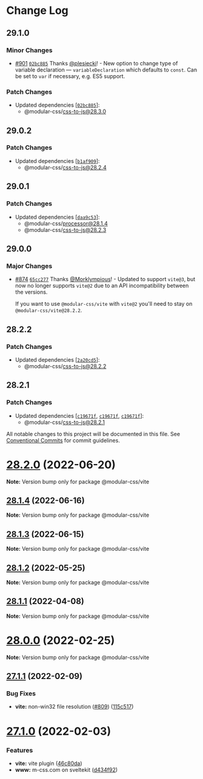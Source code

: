 # Change Log

## 29.1.0

### Minor Changes

- [#901](https://github.com/tivac/modular-css/pull/901) [`02bc885`](https://github.com/tivac/modular-css/commit/02bc88570045be3e6e23adff5411b6ad1883d104) Thanks [@plesiecki](https://github.com/plesiecki)! - New option to change type of variable declaration — `variableDeclaration` which defaults to `const`. Can be set to `var` if necessary, e.g. ES5 support.

### Patch Changes

- Updated dependencies [[`02bc885`](https://github.com/tivac/modular-css/commit/02bc88570045be3e6e23adff5411b6ad1883d104)]:
  - @modular-css/css-to-js@28.3.0

## 29.0.2

### Patch Changes

- Updated dependencies [[`b1af909`](https://github.com/tivac/modular-css/commit/b1af909ceaa2dbc4b54c376b9ed5a14a824c6e89)]:
  - @modular-css/css-to-js@28.2.4

## 29.0.1

### Patch Changes

- Updated dependencies [[`daa9c53`](https://github.com/tivac/modular-css/commit/daa9c535e19f434e651fcbbbaf7cf48fa7b481ae)]:
  - @modular-css/processor@28.1.4
  - @modular-css/css-to-js@28.2.3

## 29.0.0

### Major Changes

- [#874](https://github.com/tivac/modular-css/pull/874) [`65cc277`](https://github.com/tivac/modular-css/commit/65cc2775976570ad50c483abef664483f2b7edf9) Thanks [@Morklympious](https://github.com/Morklympious)! - Updated to support `vite@3`, but now no longer supports `vite@2` due to an API incompatibility between the versions.

  If you want to use `@modular-css/vite` with `vite@2` you'll need to stay on `@modular-css/vite@28.2.2`.

## 28.2.2

### Patch Changes

- Updated dependencies [[`2a20cd5`](https://github.com/tivac/modular-css/commit/2a20cd528d3a1dd34d2f034400ce334aeffa09ec)]:
  - @modular-css/css-to-js@28.2.2

## 28.2.1

### Patch Changes

- Updated dependencies [[`c19671f`](https://github.com/tivac/modular-css/commit/c19671fb8c4798d98a79e6f1d09cfc26e8a12eb7), [`c19671f`](https://github.com/tivac/modular-css/commit/c19671fb8c4798d98a79e6f1d09cfc26e8a12eb7), [`c19671f`](https://github.com/tivac/modular-css/commit/c19671fb8c4798d98a79e6f1d09cfc26e8a12eb7)]:
  - @modular-css/css-to-js@28.2.1

All notable changes to this project will be documented in this file.
See [Conventional Commits](https://conventionalcommits.org) for commit guidelines.

# [28.2.0](https://github.com/tivac/modular-css/compare/v28.1.4...v28.2.0) (2022-06-20)

**Note:** Version bump only for package @modular-css/vite

## [28.1.4](https://github.com/tivac/modular-css/compare/v28.1.3...v28.1.4) (2022-06-16)

**Note:** Version bump only for package @modular-css/vite

## [28.1.3](https://github.com/tivac/modular-css/compare/v28.1.2...v28.1.3) (2022-06-15)

**Note:** Version bump only for package @modular-css/vite

## [28.1.2](https://github.com/tivac/modular-css/compare/v28.1.1...v28.1.2) (2022-05-25)

**Note:** Version bump only for package @modular-css/vite

## [28.1.1](https://github.com/tivac/modular-css/compare/v28.1.0...v28.1.1) (2022-04-08)

**Note:** Version bump only for package @modular-css/vite

# [28.0.0](https://github.com/tivac/modular-css/compare/v27.2.0...v28.0.0) (2022-02-25)

**Note:** Version bump only for package @modular-css/vite

## [27.1.1](https://github.com/tivac/modular-css/compare/v27.1.0...v27.1.1) (2022-02-09)

### Bug Fixes

- **vite:** non-win32 file resolution ([#809](https://github.com/tivac/modular-css/issues/809)) ([115c517](https://github.com/tivac/modular-css/commit/115c517ca5f4586619db2207d1d37675981237c6))

# [27.1.0](https://github.com/tivac/modular-css/compare/v27.0.3...v27.1.0) (2022-02-03)

### Features

- **vite:** vite plugin ([46c80da](https://github.com/tivac/modular-css/commit/46c80dab3c552b5ddf2c43683984d6c9112ecd39))
- **www:** m-css.com on sveltekit ([d434f92](https://github.com/tivac/modular-css/commit/d434f927a4201df8d66cd7ed5ea2be63daa42b7a))

